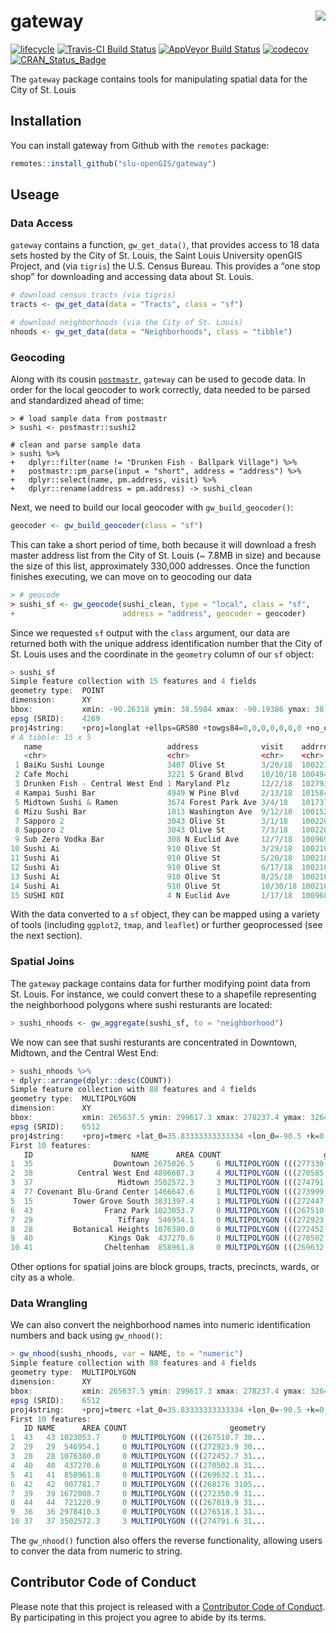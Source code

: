 
<!-- README.md is generated from README.Rmd. Please edit that file -->

# gateway <img src="man/figures/gatewayLogo.png" align="right" />

[![lifecycle](https://img.shields.io/badge/lifecycle-maturing-blue.svg)](https://www.tidyverse.org/lifecycle/#maturing)
[![Travis-CI Build
Status](https://travis-ci.org/slu-openGIS/gateway.svg?branch=master)](https://travis-ci.org/slu-openGIS/gateway)
[![AppVeyor Build
Status](https://ci.appveyor.com/api/projects/status/github/slu-openGIS/gateway?branch=master&svg=true)](https://ci.appveyor.com/project/chris-prener/gateway)
[![codecov](https://codecov.io/gh/slu-openGIS/gateway/branch/master/graph/badge.svg)](https://codecov.io/gh/slu-openGIS/gateway)
[![CRAN\_Status\_Badge](http://www.r-pkg.org/badges/version/gateway)](https://cran.r-project.org/package=gateway)

The `gateway` package contains tools for manipulating spatial data for
the City of St. Louis

## Installation

You can install gateway from Github with the `remotes` package:

``` r
remotes::install_github("slu-openGIS/gateway")
```

## Useage

### Data Access

`gateway` contains a function, `gw_get_data()`, that provides access to
18 data sets hosted by the City of St. Louis, the Saint Louis University
openGIS Project, and (via `tigris`) the U.S. Census Bureau. This
provides a “one stop shop” for downloading and accessing data about
St. Louis.

``` r
# download census tracts (via tigris)
tracts <- gw_get_data(data = "Tracts", class = "sf")

# download neighborhoods (via the City of St. Louis)
nhoods <- gw_get_data(data = "Neighborhoods", class = "tibble")
```

### Geocoding

Along with its cousin
[`postmastr`](https:://slu-openGIS.github.io/postmastr/), `gateway` can
be used to gecode data. In order for the local geocoder to work
correctly, data needed to be parsed and standardized ahead of time:

    > # load sample data from postmastr
    > sushi <- postmastr::sushi2
    
    # clean and parse sample data
    > sushi %>%
    +   dplyr::filter(name != "Drunken Fish - Ballpark Village") %>%
    +   postmastr::pm_parse(input = "short", address = "address") %>%
    +   dplyr::select(name, pm.address, visit) %>%
    +   dplyr::rename(address = pm.address) -> sushi_clean

Next, we need to build our local geocoder with `gw_build_geocoder()`:

``` r
geocoder <- gw_build_geocoder(class = "sf")
```

This can take a short period of time, both because it will download a
fresh master address list from the City of St. Louis (~ 7.8MB in size)
and because the size of this list, approximately 330,000 addresses. Once
the function finishes executing, we can move on to geocoding our data

``` r
> # geocode
> sushi_sf <- gw_geocode(sushi_clean, type = "local", class = "sf", 
+                        address = "address", geocoder = geocoder)
```

Since we requested `sf` output with the `class` argument, our data are
returned both with the unique address identification number that the
City of St. Louis uses and the coordinate in the `geometry` column of
our `sf` object:

``` r
> sushi_sf
Simple feature collection with 15 features and 4 fields
geometry type:  POINT
dimension:      XY
bbox:           xmin: -90.26318 ymin: 38.5984 xmax: -90.19386 ymax: 38.645
epsg (SRID):    4269
proj4string:    +proj=longlat +ellps=GRS80 +towgs84=0,0,0,0,0,0,0 +no_defs
# A tibble: 15 x 5
   name                            address              visit    addrrecnum             geometry
   <chr>                           <chr>                <chr>    <chr>               <POINT [°]>
 1 BaiKu Sushi Lounge              3407 Olive St        3/20/18  10022116    (-90.2282 38.63671)
 2 Cafe Mochi                      3221 S Grand Blvd    10/10/18 10049492    (-90.24307 38.5984)
 3 Drunken Fish - Central West End 1 Maryland Plz       12/2/18  10279312     (-90.26181 38.645)
 4 Kampai Sushi Bar                4949 W Pine Blvd     2/13/18  10158461   (-90.26318 38.64242)
 5 Midtown Sushi & Ramen           3674 Forest Park Ave 3/4/18   10173725   (-90.23708 38.63332)
 6 Mizu Sushi Bar                  1013 Washington Ave  9/12/18  10015227   (-90.19418 38.63163)
 7 Sapporo 2                       3043 Olive St        3/1/18   10022067   (-90.22336 38.63539)
 8 Sapporo 2                       3043 Olive St        7/3/18   10022067   (-90.22336 38.63539)
 9 Sub Zero Vodka Bar              308 N Euclid Ave     12/7/18  10096925     (-90.26088 38.645)
10 Sushi Ai                        910 Olive St         3/29/18  10021018   (-90.19386 38.62869)
11 Sushi Ai                        910 Olive St         5/20/18  10021018   (-90.19386 38.62869)
12 Sushi Ai                        910 Olive St         6/17/18  10021018   (-90.19386 38.62869)
13 Sushi Ai                        910 Olive St         8/25/18  10021018   (-90.19386 38.62869)
14 Sushi Ai                        910 Olive St         10/30/18 10021018   (-90.19386 38.62869)
15 SUSHI KOI                       4 N Euclid Ave       1/17/18  10096866   (-90.26177 38.64049)
```

With the data converted to a `sf` object, they can be mapped using a
variety of tools (including `ggplot2`, `tmap`, and `leaflet`) or further
geoprocessed (see the next section).

### Spatial Joins

The `gateway` package contains data for further modifying point data
from St. Louis. For instance, we could convert these to a shapefile
representing the neighborhood polygons where sushi resturants are
located:

``` r
> sushi_nhoods <- gw_aggregate(sushi_sf, to = "neighborhood")
```

We now can see that sushi resturants are concentrated in Downtown,
Midtown, and the Central West End:

``` r
> sushi_nhoods %>% 
+ dplyr::arrange(dplyr::desc(COUNT))
Simple feature collection with 88 features and 4 fields
geometry type:  MULTIPOLYGON
dimension:      XY
bbox:           xmin: 265637.5 ymin: 299617.3 xmax: 278237.4 ymax: 326428.3
epsg (SRID):    6512
proj4string:    +proj=tmerc +lat_0=35.83333333333334 +lon_0=-90.5 +k=0.999933333 +x_0=250000 +y_0=0 +ellps=GRS80 +units=m +no_defs
First 10 features:
   ID                      NAME      AREA COUNT                       geometry
1  35                  Downtown 2675026.5     6 MULTIPOLYGON (((277330.3 31...
2  38          Central West End 4896607.3     4 MULTIPOLYGON (((270585.1 31...
3  37                   Midtown 3502572.3     3 MULTIPOLYGON (((274791.6 31...
4  77 Covenant Blu-Grand Center 1466647.6     1 MULTIPOLYGON (((273999.1 31...
5  15         Tower Grove South 3831397.4     1 MULTIPOLYGON (((272447.2 30...
6  43                Franz Park 1023053.7     0 MULTIPOLYGON (((267510.7 30...
7  29                   Tiffany  546954.1     0 MULTIPOLYGON (((272923.9 30...
8  28         Botanical Heights 1076380.0     0 MULTIPOLYGON (((272452.7 31...
9  40                 Kings Oak  437270.6     0 MULTIPOLYGON (((270502.8 31...
10 41                Cheltenham  858961.8     0 MULTIPOLYGON (((269632.1 31...
```

Other options for spatial joins are block groups, tracts, precincts,
wards, or city as a whole.

### Data Wrangling

We can also convert the neighborhood names into numeric identification
numbers and back using `gw_nhood()`:

``` r
> gw_nhood(sushi_nhoods, var = NAME, to = "numeric")
Simple feature collection with 88 features and 4 fields
geometry type:  MULTIPOLYGON
dimension:      XY
bbox:           xmin: 265637.5 ymin: 299617.3 xmax: 278237.4 ymax: 326428.3
epsg (SRID):    6512
proj4string:    +proj=tmerc +lat_0=35.83333333333334 +lon_0=-90.5 +k=0.999933333 +x_0=250000 +y_0=0 +ellps=GRS80 +units=m +no_defs
First 10 features:
   ID NAME      AREA COUNT                       geometry
1  43   43 1023053.7     0 MULTIPOLYGON (((267510.7 30...
2  29   29  546954.1     0 MULTIPOLYGON (((272923.9 30...
3  28   28 1076380.0     0 MULTIPOLYGON (((272452.7 31...
4  40   40  437270.6     0 MULTIPOLYGON (((270502.8 31...
5  41   41  858961.8     0 MULTIPOLYGON (((269632.1 31...
6  42   42  907781.7     0 MULTIPOLYGON (((268176 3105...
7  39   39 1672008.7     0 MULTIPOLYGON (((272350.9 31...
8  44   44  721220.9     0 MULTIPOLYGON (((267019.9 31...
9  36   36 2978410.3     0 MULTIPOLYGON (((276518.1 31...
10 37   37 3502572.3     3 MULTIPOLYGON (((274791.6 31...
```

The `gw_nhood()` function also offers the reverse functionality,
allowing users to conver the data from numeric to string.

## Contributor Code of Conduct

Please note that this project is released with a [Contributor Code of
Conduct](CONDUCT.md). By participating in this project you agree to
abide by its terms.
